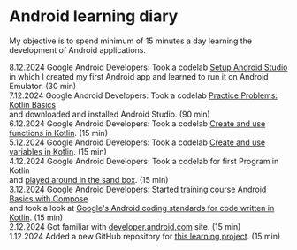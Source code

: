 # Android learning diary

My objective is to spend minimum of 15 minutes a day learning the development of Android applications.

8.12.2024 Google Android Developers: Took a codelab [Setup Android Studio](https://developer.android.com/courses/pathways/android-basics-compose-unit-1-pathway-2) in which I created my first Android app and learned to run it on Android Emulator. (30 min)  
7.12.2024 Google Android Developers: Took a codelab [Practice Problems: Kotlin Basics](https://developer.android.com/codelabs/basic-android-kotlin-compose-intro-kotlin-practice-problems) 
<br> and downloaded and installed Android Studio. (90 min)  
6.12.2024 Google Android Developers: Took a codelab [Create and use functions in Kotlin](https://developer.android.com/codelabs/basic-android-kotlin-compose-functions). (15 min)  
5.12.2024 Google Android Developers: Took a codelab [Create and use variables in Kotlin](https://developer.android.com/codelabs/basic-android-kotlin-compose-variables). (15 min)  
4.12.2024 Google Android Developers: Took a codelab for first Program in Kotlin <br>and [played around in the sand box](https://play.kotlinlang.org/). (15 min)  
3.12.2024 Google Android Developers: Started training course [Android Basics with Compose](https://developer.android.com/courses/android-basics-compose/course) <br> and took a look at [Google's Android coding standards for code written in Kotlin](https://developer.android.com/kotlin/style-guide). (15 min)  
2.12.2024 Got familiar with [developer.android.com](https://developer.android.com/courses) site. (15 min)  
1.12.2024 Added a new GitHub repository for [this learning project](https://github.com/teijatestaaja/learning-android). (15 min)